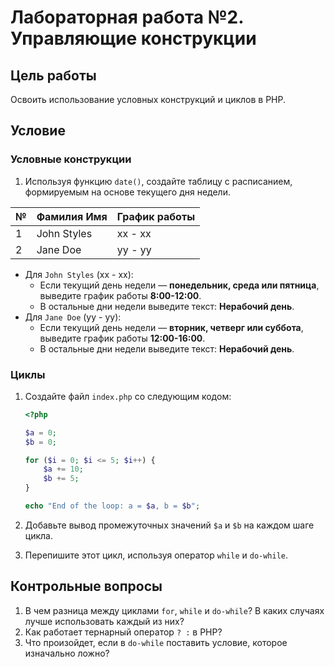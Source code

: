# Лабораторная работа №2. Управляющие конструкции

## Цель работы

Освоить использование условных конструкций и циклов в PHP.

## Условие

### Условные конструкции

1. Используя функцию `date()`, создайте таблицу с расписанием, формируемым на основе текущего дня недели.

| №   | Фамилия Имя | График работы |
| --- | ----------- | ------------- |
| 1   | John Styles | xx - xx       |
| 2   | Jane Doe    | yy - yy       |

- Для `John Styles` (xx - xx):
  - Если текущий день недели — **понедельник, среда или пятница**, выведите график работы **8:00-12:00**.
  - В остальные дни недели выведите текст: **Нерабочий день**.
- Для `Jane Doe` (yy - yy):
  - Если текущий день недели — **вторник, четверг или суббота**, выведите график работы **12:00-16:00**.
  - В остальные дни недели выведите текст: **Нерабочий день**.

### Циклы

1. Создайте файл `index.php` со следующим кодом:

   ```php
   <?php

   $a = 0;
   $b = 0;

   for ($i = 0; $i <= 5; $i++) {
       $a += 10;
       $b += 5;
   }

   echo "End of the loop: a = $a, b = $b";
   ```

2. Добавьте вывод промежуточных значений `$a` и `$b` на каждом шаге цикла.

3. Перепишите этот цикл, используя оператор `while` и `do-while`.

## Контрольные вопросы

1. В чем разница между циклами `for`, `while` и `do-while`? В каких случаях лучше использовать каждый из них?
2. Как работает тернарный оператор `? :` в PHP?
3. Что произойдет, если в `do-while` поставить условие, которое изначально ложно?

